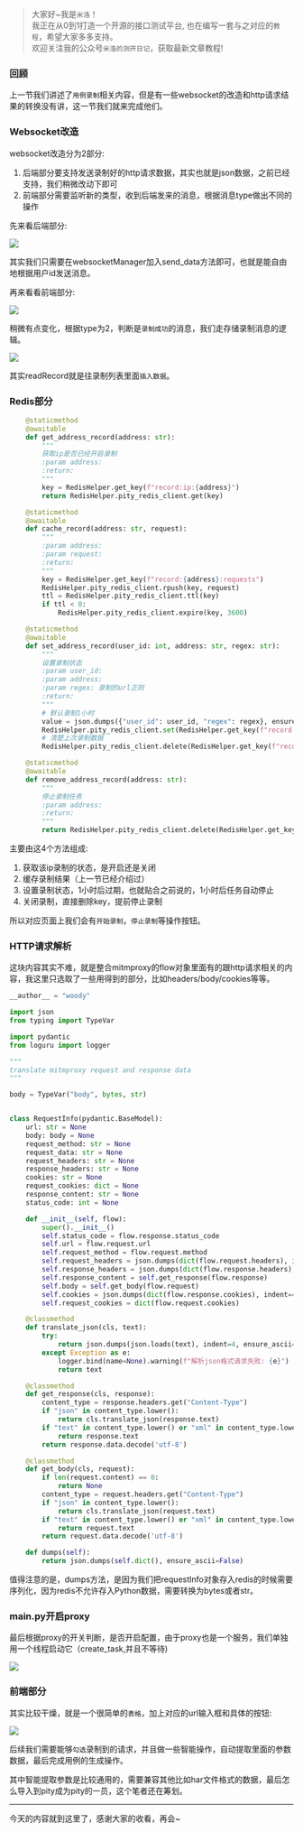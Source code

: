 > 大家好~我是`米洛`！<br/>
> 我正在从0到1打造一个开源的接口测试平台, 也在编写一套与之对应的`教程`，希望大家多多支持。<br/>
> 欢迎关注我的公众号`米洛的测开日记`，获取最新文章教程! 

### 回顾

  上一节我们讲述了`用例录制`相关内容，但是有一些websocket的改造和http请求结果的转换没有讲，这一节我们就来完成他们。
  
### Websocket改造

  websocket改造分为2部分:
  
1. 后端部分要支持发送录制好的http请求数据，其实也就是json数据，之前已经支持，我们稍微改动下即可
2. 前端部分需要监听新的类型，收到后端发来的消息，根据消息type做出不同的操作

  先来看后端部分:

![](https://static.pity.fun/picture/20220608231808.png)

  其实我们只需要在websocketManager加入send_data方法即可，也就是能自由地根据用户id发送消息。
  
  再来看看前端部分:

![](https://static.pity.fun/picture/20220608231943.png)

  稍微有点变化，根据type为2，判断是`录制成功`的消息，我们走存储录制消息的逻辑。

![](https://static.pity.fun/picture/20220608232037.png)

  其实readRecord就是往录制列表里面`插入数据`。
  
### Redis部分

```python
    @staticmethod
    @awaitable
    def get_address_record(address: str):
        """
        获取ip是否已经开启录制
        :param address:
        :return:
        """
        key = RedisHelper.get_key(f"record:ip:{address}")
        return RedisHelper.pity_redis_client.get(key)

    @staticmethod
    @awaitable
    def cache_record(address: str, request):
        """
        :param address:
        :param request:
        :return:
        """
        key = RedisHelper.get_key(f"record:{address}:requests")
        RedisHelper.pity_redis_client.rpush(key, request)
        ttl = RedisHelper.pity_redis_client.ttl(key)
        if ttl < 0:
            RedisHelper.pity_redis_client.expire(key, 3600)

    @staticmethod
    @awaitable
    def set_address_record(user_id: int, address: str, regex: str):
        """
        设置录制状态
        :param user_id:
        :param address:
        :param regex: 录制的url正则
        :return:
        """
        # 默认录制1小时
        value = json.dumps({"user_id": user_id, "regex": regex}, ensure_ascii=False)
        RedisHelper.pity_redis_client.set(RedisHelper.get_key(f"record:ip:{address}"), value, ex=3600)
        # 清楚上次录制数据
        RedisHelper.pity_redis_client.delete(RedisHelper.get_key(f"record:{address}:requests"))

    @staticmethod
    @awaitable
    def remove_address_record(address: str):
        """
        停止录制任务
        :param address:
        :return:
        """
        return RedisHelper.pity_redis_client.delete(RedisHelper.get_key(f"record:ip:{address}"))
```

  主要由这4个方法组成:
  
1. 获取该ip录制的状态，是开启还是关闭
2. 缓存录制结果（上一节已经介绍过）
3. 设置录制状态，1小时后过期，也就贴合之前说的，1小时后任务自动停止
4. 关闭录制，直接删除key，提前停止录制

  所以对应页面上我们会有`开始录制`，`停止录制`等操作按钮。
  
### HTTP请求解析

  这块内容其实不难，就是整合mitmproxy的flow对象里面有的跟http请求相关的内容，我这里只选取了一些用得到的部分，比如headers/body/cookies等等。

```python
__author__ = "woody"

import json
from typing import TypeVar

import pydantic
from loguru import logger

"""
translate mitmproxy request and response data
"""

body = TypeVar("body", bytes, str)


class RequestInfo(pydantic.BaseModel):
    url: str = None
    body: body = None
    request_method: str = None
    request_data: str = None
    request_headers: str = None
    response_headers: str = None
    cookies: str = None
    request_cookies: dict = None
    response_content: str = None
    status_code: int = None

    def __init__(self, flow):
        super().__init__()
        self.status_code = flow.response.status_code
        self.url = flow.request.url
        self.request_method = flow.request.method
        self.request_headers = json.dumps(dict(flow.request.headers), indent=4, ensure_ascii=False)
        self.response_headers = json.dumps(dict(flow.response.headers), indent=4, ensure_ascii=False)
        self.response_content = self.get_response(flow.response)
        self.body = self.get_body(flow.request)
        self.cookies = json.dumps(dict(flow.response.cookies), indent=4, ensure_ascii=False)
        self.request_cookies = dict(flow.request.cookies)

    @classmethod
    def translate_json(cls, text):
        try:
            return json.dumps(json.loads(text), indent=4, ensure_ascii=False)
        except Exception as e:
            logger.bind(name=None).warning(f"解析json格式请求失败: {e}")
            return text

    @classmethod
    def get_response(cls, response):
        content_type = response.headers.get("Content-Type")
        if "json" in content_type.lower():
            return cls.translate_json(response.text)
        if "text" in content_type.lower() or "xml" in content_type.lower():
            return response.text
        return response.data.decode('utf-8')

    @classmethod
    def get_body(cls, request):
        if len(request.content) == 0:
            return None
        content_type = request.headers.get("Content-Type")
        if "json" in content_type.lower():
            return cls.translate_json(request.text)
        if "text" in content_type.lower() or "xml" in content_type.lower():
            return request.text
        return request.data.decode('utf-8')

    def dumps(self):
        return json.dumps(self.dict(), ensure_ascii=False)

```

  值得注意的是，dumps方法，是因为我们把requestInfo对象存入redis的时候需要序列化，因为redis不允许存入Python数据，需要转换为bytes或者str。
  
### main.py开启proxy

  最后根据proxy的开关判断，是否开启配置，由于proxy也是一个服务，我们单独用一个线程启动它（create_task,并且不等待)

![](https://static.pity.fun/picture/20220608232615.png)

### 前端部分

  其实比较干燥，就是一个很简单的`表格`，加上对应的url输入框和具体的按钮:

![](https://static.pity.fun/picture/20220608232904.png)

  后续我们需要能够`勾选`录制到的请求，并且做一些智能操作，自动提取里面的参数数据，最后完成用例的生成操作。
  
  其中智能提取参数是比较通用的，需要兼容其他比如har文件格式的数据，最后怎么导入到pity成为pity的一员，这个笔者还在筹划。
  
---

  今天的内容就到这里了，感谢大家的收看，再会~